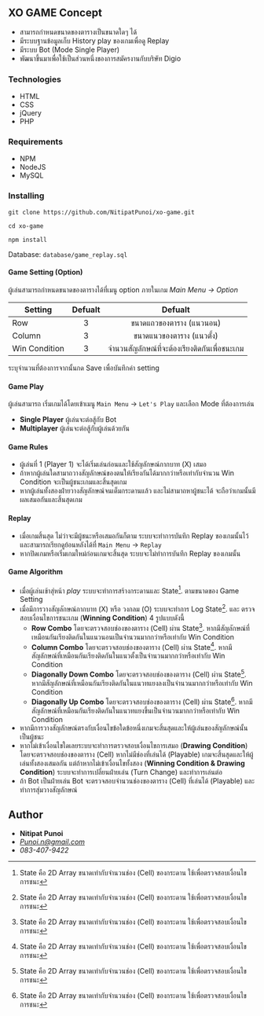 ## XO GAME Concept
- สามารถกำหนดขนาดของตารางเป็นขนาดใดๆ ได้
- มีระบบฐานข้อมูลเก็บ History play ของเกมเพื่อดู Replay
- มีระบบ Bot (Mode Single Player)
- พัฒนาขึ้นมาเพื่อใช้เป็นส่วนหนึ่งของการสมัครงานกับบริษัท Digio

### Technologies
- HTML
- CSS
- jQuery
- PHP

### Requirements
- NPM
- NodeJS
- MySQL

### Installing
```
git clone https://github.com/NitipatPunoi/xo-game.git
```
```
cd xo-game
```
```
npm install
```

Database: `` database/game_replay.sql ``

#### Game Setting (Option)
ผู้เล่นสามารถกำหนดขนาดของตารางได้ที่เมนู option ภายในเกม *Main Menu -> Option* 

| Setting       | Defualt | Defualt |
| ------------- |:-------:|:-------:|
| Row           |    3    | ขนาดแถวของตาราง (แนวนอน) |
| Column        |    3    | ขนาดแนวของตาราง (แนวตั้ง) |
| Win Condition |    3    | จำนวนสัญลักษณ์ที่จะต้องเรียงติดกันเพื่อชนะเกม |

ระบุจำนวนที่ต้องการจากนั้นกด Save เพื่อบันทึกค่า setting

#### Game Play 
ผู้เล่นสามารถ เริ่มเกมได้โดยเข้าเมนู `` Main Menu `` -> `` Let's Play `` และเลือก Mode ที่ต้องการเล่น
- **Single Player** ผู้เล่นจะต่อสู้กับ Bot
- **Multiplayer** ผู้เล่นจะต่อสู้กับผู้เล่นด้วยกัน

#### Game Rules
- ผู้เล่นที่ 1 (Player 1) จะได้เริ่มเล่นก่อนและใช้สัญลักษณ์กากบาท (X) เสมอ
- ถ้าหากผู้เล่นใดสามาถวางสัญลักษณ์ของตนให้เรียงกันได้มากกว่าหรือเท่ากับจำนวน Win Condition จะเป็นผู้ชนะเกมและสิ้นสุดเกม
- หากผู้เล่นทั้งสองฝ่ายวางสัญลักษณ์จนเต็มกระดานแล้ว และไม่สามาถหาผู้ชนะได้ จะถือว่าเกมนั้นมีผลเสมอกันและสิ้นสุดเกม

#### Replay
- เมื่อเกมสิ้นสุด ไม่ว่าจะมีผู้ชนะหรือเสมอกันก็ตาม ระบบจะทำการบันทึก Replay ของเกมนั้นไว้ และสามารถเรียกดูย้อนหลังได้ที่ `` Main Menu `` -> `` Replay ``
- หากปิดเกมหรือเริ่มเกมใหม่ก่อนเกมจะสิ้นสุด ระบบจะไม่ทำการบันทึก Replay ของเกมนั้น

#### Game Algorithm 
- เมื่อผู้เล่นเข้าสุ่หน้า *play* ระบบจะทำการสร้างกระดานและ State[^1]. ตามขนาดของ Game Setting
- เมื่อมีการวางสัญลักษณ์กากบาท (X) หรือ วงกลม (O) ระบบจะทำการ Log State[^1]. และ
  ตรวจสอบเงื่อนไขการชนะเกม (**Winning Condition**) 4 รูปแบบดังนี้
  - **Row Combo** โดยจะตรวจสอบช่องของตาราง (Cell) ผ่าน State[^1]. หากมีสัญลักษณ์ที่เหมือนกันเรียงติดกันในแนวนอนเป็นจำนวนมากกว่าหรือเท่ากับ Win Condition 
  - **Column Combo** โดยจะตรวจสอบช่องของตาราง (Cell) ผ่าน State[^1]. หากมีสัญลักษณ์ที่เหมือนกันเรียงติดกันในแนวตั้งเป็นจำนวนมากกว่าหรือเท่ากับ Win Condition 
  - **Diagonally Down Combo** โดยจะตรวจสอบช่องของตาราง (Cell) ผ่าน State[^1]. หากมีสัญลักษณ์ที่เหมือนกันเรียงติดกันในแนวทแยงลงเป็นจำนวนมากกว่าหรือเท่ากับ Win Condition 
  - **Diagonally Up Combo** โดยจะตรวจสอบช่องของตาราง (Cell) ผ่าน State[^1]. หากมีสัญลักษณ์ที่เหมือนกันเรียงติดกันในแนวทแยงขึ้นเป็นจำนวนมากกว่าหรือเท่ากับ Win Condition 
- หากมีการวางสัญลักษณ์ตรงกับเงื่อนไขข้อใดข้อหนึ่งเกมจะสิ้นสุดและให้ผู้เล่นของสัญลักษณ์นั้นเป็นผู้ชนะ
- หากไม่เข้าเงื่อนไขใดเลยระบบจะทำการตรวจสอบเงื่อนไขการเสมอ (**Drawing Condition**) โดยจะตรวจสอบช่องของตาราง (Cell) หากไม่มีช่องที่เล่นได้ (Playable)
  เกมจะสิ้นสุดและให้ผู้เล่นทั้งสองเสมอกัน แต่ถ้าหากไม่เข้าเงื่อนไขทั้งสอง (**Winning Condition & Drawing Condition**) ระบบจะทำการเปลี่ยนฝ่ายเล่น (Turn Change) และทำการเล่นต่อ 
- ถ้า Bot เป็นฝ่ายเล่น Bot จะตรวจสอบจำนวนช่องของตาราง (Cell) ที่เล่นได้ (Playable) และทำการสุ่มวางสัญลักษณ์


## Author
- **Nitipat Punoi** 
- *Punoi.n@gmail.com* 
- *083-407-9422* 

[^1]: State คือ 2D Array ขนาดเท่ากับจำนวนช่อง (Cell) ของกระดาน ใช้เพื่อตรวจสอบเงื่อนไขการชนะ
